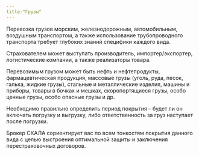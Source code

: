 ```yaml
---
title:"Грузы"
---
```


Перевозка грузов морским, железнодорожным, автомобильным, воздушным транспортом, а также использование трубопроводного транспорта требует глубоких знаний специфики каждого вида. 

Страхователем может выступать производитель, импортер/экспортер, логистические компании, а также реализаторы товара.

Перевозимым грузом может быть нефть и нефтепродукты, фармацевтическая продукция, массовые грузы (уголь, руда, песок, галька, жидкие грузы), стальные и металлические изделия, машины и приборы, товары в бочках и мешках, скоропортящиеся грузы, особо ценные грузы, особо опасные грузы и др.

Необходимо правильно определить период покрытия – будет ли он включать погрузку и выгрузку, либо ответственность за груз наступает после погрузки. 

Брокер СКАЛА сориентирует вас по всем тонкостям покрытия данного вида с целью выстроения оптимальной защиты и заключения перестраховочных договоров. 
